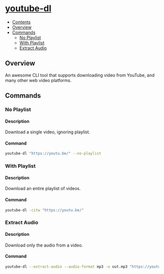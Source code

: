 # [youtube-dl](https://ytdl-org.github.io/youtube-dl/index.html)

- [Contents](contents)
- [Overview](overview)
- [Commands](commands)
  - [No Playlist](no-playlist)
  - [With Playlist](with-playlist)
  - [Extract Audio](extract-audio)

## Overview

An awesome CLI tool that supports downloading video from YouTube, and many other web video platforms.

## Commands

### No Playlist

#### Description

Download a single video, ignoring playlist.

#### Command

```bash
youtube-dl "https://youtu.be/" --no-playlist
```

### With Playlist

#### Description

Download an entire playlist of videos.

#### Command

```bash
youtube-dl -citw "https://youtu.be/"
```

### Extract Audio

#### Description

Download only the audio from a video.

#### Command

```bash
youtube-dl --extract-audio --audio-format mp3 -o out.mp3 "https://youtu.be/"
```


